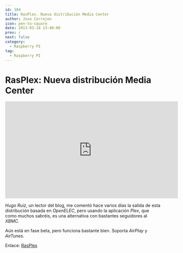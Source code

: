 ```yaml
---
id: 104
title: RasPlex. Nueva distribución Media Center
author: Jose Cerrejon
icon: pen-to-square
date: 2013-03-18 13:40:00
prev: /
next: false
category:
  - Raspberry PI
tag:
  - Raspberry PI
---
```


# RasPlex: Nueva distribución Media Center

<iframe width="560" height="315" src="http://www.youtube.com/embed/n2d4c8JIT0E" frameborder="0" allowfullscreen></iframe>

*Hugo Ruíz*, un lector del blog, me comentó hace varios días la salida de esta distribución basada en *OpenELEC*, pero usando la aplicación *Plex*, que como muchos sabréis, es una alternativa con bastantes seguidores al *XBMC.*

Aún está en fase beta, pero funciona bastante bien. Soporta *AirPlay* y *AirTunes.*

Enlace: [RasPlex](http://rasplex.com/)